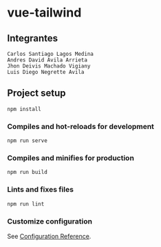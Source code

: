 # vue-tailwind

## Integrantes
```
Carlos Santiago Lagos Medina
Andres David Avila Arrieta
Jhon Deivis Machado Vigiany
Luis Diego Negrette Avila
```
## Project setup
```
npm install
```

### Compiles and hot-reloads for development
```
npm run serve
```

### Compiles and minifies for production
```
npm run build
```

### Lints and fixes files
```
npm run lint
```

### Customize configuration
See [Configuration Reference](https://cli.vuejs.org/config/).
